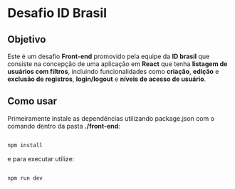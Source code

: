 # Desafio ID Brasil

## Objetivo

Este é um desafio **Front-end** promovido pela equipe da **ID brasil** que consiste na concepção de uma aplicação em **React** que tenha **listagem de usuários com filtros**, incluindo funcionalidades como **criação**, **edição** e **exclusão de registros**, **login/logout** e **níveis de acesso de usuário**.

## Como usar

Primeiramente instale as dependências utilizando package.json com o comando dentro da pasta **./front-end**:

```bash

npm install

```

e para executar utilize:

```bash

npm run dev

```
